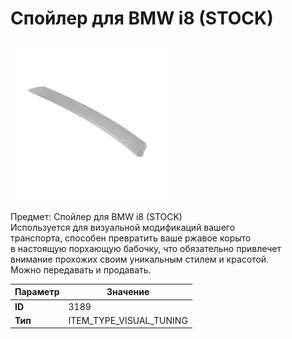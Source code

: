# Спойлер для BMW i8 (STOCK)

![Item Image](../img/3189.webp?raw=true)

Предмет: Спойлер для BMW i8 (STOCK)<br>Используется для визуальной модификаций вашего<br>транспорта, способен превратить ваше ржавое корыто<br>в настоящую порхающую бабочку, что обязательно привлечет<br>внимание прохожих своим уникальным стилем и красотой.<br>Можно передавать и продавать.


| Параметр | Значение |
|----------|----------|
| **ID** | 3189 |
| **Тип** | ITEM_TYPE_VISUAL_TUNING |

